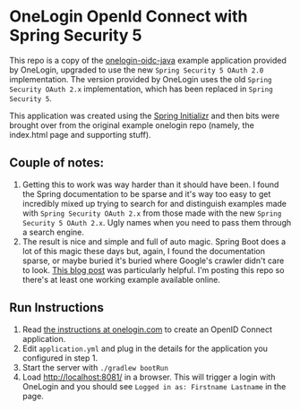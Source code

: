 # OneLogin OpenId Connect with Spring Security 5

This repo is a copy of the [onelogin-oidc-java](https://github.com/onelogin/onelogin-oidc-java) example application provided
by OneLogin, upgraded to use the new `Spring Security 5 OAuth 2.0` implementation. The version provided by OneLogin uses
the old `Spring Security OAuth 2.x` implementation, which has been replaced in `Spring Security 5`.

This application was created using the [Spring Initializr](https://start.spring.io/) and then bits were brought over from 
the original example onelogin repo (namely, the index.html page and supporting stuff).

## Couple of notes:
1. Getting this to work was way harder than it should have been. I found the Spring documentation to be sparse and it's 
   way too easy to get incredibly mixed up trying to search for and distinguish examples made with `Spring Security OAuth 2.x` 
   from those made with the new `Spring Security 5 OAuth 2.x`. Ugly names when you need to pass them through a search engine.
2. The result is nice and simple and full of auto magic. Spring Boot does a lot of this magic these days but, again, I 
   found the documentation sparse, or maybe buried it's buried where Google's crawler didn't care to look. [This blog post](https://mycomputerninja.com/?p=818) 
   was particularly helpful. I'm posting this repo so there's at least one working example available online.

## Run Instructions
1. Read [the instructions at onelogin.com](https://developers.onelogin.com/openid-connect/connect-to-onelogin) to create 
   an OpenID Connect application.
2. Edit `application.yml` and plug in the details for the application you configured in step 1. 
3. Start the server with `./gradlew bootRun`
4. Load [http://localhost:8081/](http://localhost:8081/) in a browser. This will trigger a login with OneLogin and you 
   should see `Logged in as: Firstname Lastname` in the page.